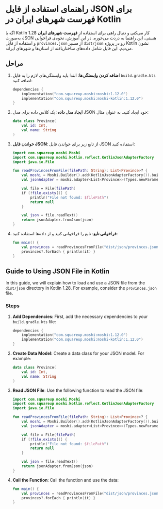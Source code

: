 # راهنمای استفاده از فایل JSON برای فهرست شهرهای ایران در Kotlin

اگه با Kotlin 1.28 کار می‌کنی و دنبال راهی برای استفاده از **فهرست شهرهای ایران** به‌صورت JSON هستی، این راهنما به دردت می‌خوره. در این آموزش، نحوه‌ی فراخوانی و استفاده از فایل `provinces.json` از مسیر `dist/json` رو در پروژه Kotlin نشون می‌دیم. این فایل شامل داده‌های ساختاریافته از استان‌ها و شهرهای ایرانه.

## مراحل

1. **اضافه کردن وابستگی‌ها**: ابتدا باید وابستگی‌های لازم را به فایل `build.gradle.kts` اضافه کنید:

   ```kotlin
   dependencies {
       implementation("com.squareup.moshi:moshi:1.12.0")
       implementation("com.squareup.moshi:moshi-kotlin:1.12.0")
   }
   ```

2. **ایجاد مدل داده**: یک کلاس داده برای مدل JSON خود ایجاد کنید. به عنوان مثال:

   ```kotlin
   data class Province(
       val id: Int,
       val name: String
   )
   ```

3. **خواندن فایل JSON**: از تابع زیر برای خواندن فایل JSON استفاده کنید:

   ```kotlin
   import com.squareup.moshi.Moshi
   import com.squareup.moshi.kotlin.reflect.KotlinJsonAdapterFactory
   import java.io.File

   fun readProvincesFromFile(filePath: String): List<Province>? {
       val moshi = Moshi.Builder().add(KotlinJsonAdapterFactory()).build()
       val jsonAdapter = moshi.adapter<List<Province>>(Types.newParameterizedType(List::class.java, Province::class.java))

       val file = File(filePath)
       if (!file.exists()) {
           println("File not found: $filePath")
           return null
       }

       val json = file.readText()
       return jsonAdapter.fromJson(json)
   }
   ```

4. **فراخوانی تابع**: تابع را فراخوانی کنید و از داده‌ها استفاده کنید:

   ```kotlin
   fun main() {
       val provinces = readProvincesFromFile("dist/json/provinces.json")
       provinces?.forEach { println(it) }
   }
   ```

## Guide to Using JSON File in Kotlin

In this guide, we will explain how to load and use a JSON file from the `dist/json` directory in Kotlin 1.28. For example, consider the `provinces.json` file.

### Steps

1. **Add Dependencies**: First, add the necessary dependencies to your `build.gradle.kts` file:

   ```kotlin
   dependencies {
       implementation("com.squareup.moshi:moshi:1.12.0")
       implementation("com.squareup.moshi:moshi-kotlin:1.12.0")
   }
   ```

2. **Create Data Model**: Create a data class for your JSON model. For example:

   ```kotlin
   data class Province(
       val id: Int,
       val name: String
   )
   ```

3. **Read JSON File**: Use the following function to read the JSON file:

   ```kotlin
   import com.squareup.moshi.Moshi
   import com.squareup.moshi.kotlin.reflect.KotlinJsonAdapterFactory
   import java.io.File

   fun readProvincesFromFile(filePath: String): List<Province>? {
       val moshi = Moshi.Builder().add(KotlinJsonAdapterFactory()).build()
       val jsonAdapter = moshi.adapter<List<Province>>(Types.newParameterizedType(List::class.java, Province::class.java))

       val file = File(filePath)
       if (!file.exists()) {
           println("File not found: $filePath")
           return null
       }

       val json = file.readText()
       return jsonAdapter.fromJson(json)
   }
   ```

4. **Call the Function**: Call the function and use the data:

   ```kotlin
   fun main() {
       val provinces = readProvincesFromFile("dist/json/provinces.json")
       provinces?.forEach { println(it) }
   }
   ```

